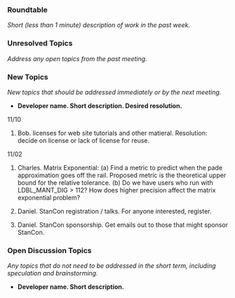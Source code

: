 ### Roundtable
_Short (less than 1 minute) description of work in the past week._

### Unresolved Topics
_Address any open topics from the past meeting._

### New Topics
_New topics that should be addressed immediately or by the next
meeting._

* __Developer name.  Short description.  Desired resolution.__

11/10

1. Bob. licenses for web site tutorials and other matieral. Resolution: decide on license or lack of license for reuse.


11/02

1. Charles. Matrix Exponential: 
(a) Find a metric to predict when the pade approximation goes off the rail. Proposed metric is the theoretical upper bound for the relative tolerance.
(b) Do we have users who run with LDBL_MANT_DIG > 112? How does higher precision affect the matrix exponential problem?

2. Daniel. StanCon registration / talks. For anyone interested, register.

3. Daniel. StanCon sponsorship. Get emails out to those that might sponsor StanCon.



### Open Discussion Topics
_Any topics that do not need to be addressed in the short term,
including speculation and brainstorming._

* __Developer name.  Short description.__